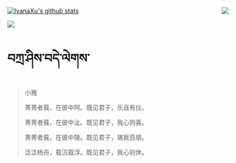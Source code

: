 [![IvanaXu's github stats](https://github-readme-stats.vercel.app/api?username=IvanaXu&show_icons=true&theme=vue-dark)](https://github.com/anuraghazra/github-readme-stats)
<img align="right" src="https://github-readme-stats.vercel.app/api/top-langs/?username=IvanaXu&langs_count=3&theme=graywhite" />

[![](https://github-readme-stats.vercel.app/api/wakatime?username=IvanaXu&layout=compact&langs_count=6&hide_title=True&theme=vue-dark)](https://github.com/IvanaXu)
# བཀྲ་ཤིས་བདེ་ལེགས་
> 小雅
> 
> 菁菁者莪，在彼中阿。既见君子，乐且有仪。
> 
> 菁菁者莪，在彼中沚。既见君子，我心则喜。
> 
> 菁菁者莪，在彼中陵。既见君子，锡我百朋。
> 
> 泛泛杨舟，载沉载浮。既见君子，我心则休。
>